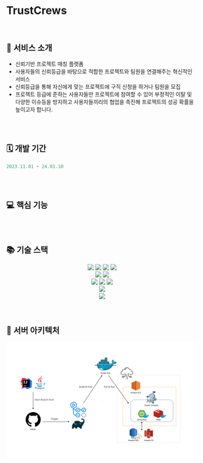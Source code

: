 # TrustCrews
<br>

## 💼 서비스 소개
- 신뢰기반 프로젝트 매칭 플랫폼
- 사용자들의 신뢰등급을 바탕으로 적합한 프로젝트와 팀원을 연결해주는 혁신적인 서비스
- 신뢰등급을 통해 자신에게 맞는 프로젝트에 구직 신청을 하거나 팀원을 모집
- 프로젝트 등급에 준하는 사용자들만 프로젝트에 참여할 수 있어 부정적인 이탈 및 다양한 이슈등을 방지하고 사용자들끼리의 협업을 촉진해 프로젝트의 성공 확률을 높이고자 합니다.
<br >
<br >

## 🗓️ 개발 기간

```jsx
2023.11.01 ~ 24.01.10
```

<br >
<br >

## 💻 핵심 기능

<br>
<br>

## 📚 기술 스택
<div align="center">
  <img src="https://img.shields.io/badge/Java-007396?style=for-the-badge&logo=OpenJDK&logoColor=ffffff">
  <img src="https://img.shields.io/badge/Spring Boot-6DB33F?style=for-the-badge&logo=Spring Boot&logoColor=ffffff">
  <img src="https://img.shields.io/badge/JPA-59666C?style=for-the-badge&logo=hibernate&logoColor=ffffff"> 
  <img src="https://img.shields.io/badge/Gradle-02303A?style=for-the-badge&logo=Gradle&logoColor=ffffff">
</div>
<div align="center">
  <img src="https://img.shields.io/badge/MySQL-4479A1.svg?style=for-the-badge&logo=mysql&logoColor=ffffff">
  <img src="https://img.shields.io/badge/Redis-DC382D?style=for-the-badge&logo=redis&logoColor=ffffff">
</div>
<div align="center">
  <img src="https://img.shields.io/badge/Amazon AWS-232F3E?style=for-the-badge&logo=Amazon Web Services&logoColor=ffffff">
  <img src="https://img.shields.io/badge/Docker-2496ED?style=for-the-badge&logo=docker&logoColor=ffffff">
  <img src="https://img.shields.io/badge/Github Actions-2088FF?style=for-the-badge&logo=github actions&logoColor=ffffff">
</div>
<div align="center">
  <img src="https://img.shields.io/badge/JSON Web Tokens-000000?style=for-the-badge&logo=json web tokens&logoColor=ffffff">
</div>
<div align="center">
  <img src="https://img.shields.io/badge/Notion-000000?style=for-the-badge&logo=notion&logoColor=ffffff">
</div>

<br>
<br>

## 🚀 서버 아키텍처
<div>
  <img src="docs/images/server_architecture_v2.svg">
</div>
